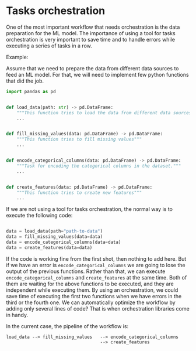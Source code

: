# Tasks orchestration

One of the most important workflow that needs orchestration is the data preparation for the ML model.
The importance of using a tool for tasks orchestration is very important to save time and to handle 
errors while executing a series of tasks in a row.

Example:

Assume that we need to prepare the data from different data sources to feed an ML model. 
For that, we will need to implement few python functions that did the job.

```python
import pandas as pd


def load_data(path: str) -> pd.DataFrame:
    """This function tries to load the data from different data sources"""
    ...


def fill_missing_values(data: pd.DataFrame) -> pd.DataFrame:
    """This function tries to fill missing values"""
    ...


def encode_categorical_columns(data: pd.DataFrame) -> pd.DataFrame:
    """Task for encoding the categorical columns in the dataset."""
    ...


def create_features(data: pd.DataFrame) -> pd.DataFrame:
    """This function tries to create new features"""
    ...
```

If we are not using a tool for tasks orchestration, the normal way is to execute the following code:
```python

data = load_data(path="path-to-data")
data = fill_missing_values(data=data)
data = encode_categorical_columns(data=data)
data = create_features(data=data) 

```
If the code is working fine from the first shot, then nothing to add here. 
But if we have an error is ```encode_categorical_columns``` we are going to lose the output of the previous functions.
Rather than that, we can execute ```encode_categorical_columns``` and ```create_features``` at the same time.
Both of them are waiting for the above functions to be executed, and they are independent while executing them.
By using an orchestration, we could save time of executing the first two functions when we have errors in the third 
or the fourth one. We can automatically optimize the workflow by adding only several lines of code? 
That is when orchestration libraries come in handy.

In the current case, the pipeline of the workflow is:

```
load_data --> fill_missing_values   --> encode_categorical_columns
                                    --> create_features
```
